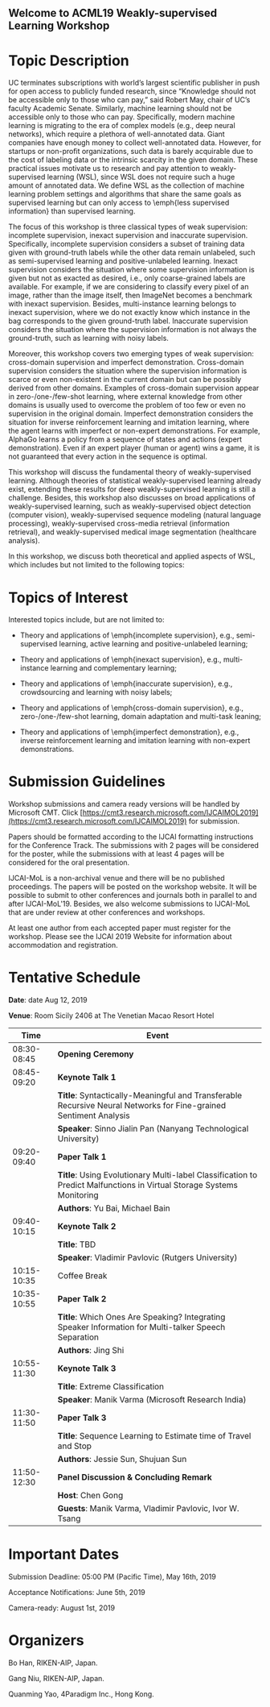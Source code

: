 ## Welcome to ACML19 Weakly-supervised Learning Workshop

# Topic Description

UC terminates subscriptions with world’s largest scientific publisher in push for open access to publicly funded research, since “Knowledge should not be accessible only to those who can pay,” said Robert May, chair of UC’s faculty Academic Senate. Similarly, machine learning should not be accessible only to those who can pay. Specifically, modern machine learning is migrating to the era of complex models (e.g., deep neural networks), which require a plethora of well-annotated data. Giant companies have enough money to collect well-annotated data. However, for startups or non-profit organizations, such data is barely acquirable due to the cost of labeling data or the intrinsic scarcity in the given domain. These practical issues motivate us to research and pay attention to weakly-supervised learning (WSL), since WSL does not require such a huge amount of annotated data. We define WSL as the collection of machine learning problem settings and algorithms that share the same goals as supervised learning but can only access to \emph{less supervised information} than supervised learning.

The focus of this workshop is three classical types of weak supervision: incomplete supervision, inexact supervision and inaccurate supervision. Specifically, incomplete supervision considers a subset of training data given with ground-truth labels while the other data remain unlabeled, such as semi-supervised learning and positive-unlabeled learning. Inexact supervision considers the situation where some supervision information is given but not as exacted as desired, i.e., only coarse-grained labels are available. For example, if we are considering to classify every pixel of an image, rather than the image itself, then ImageNet becomes a benchmark with inexact supervision. Besides, multi-instance learning belongs to inexact supervision, where we do not exactly know which instance in the bag corresponds to the given ground-truth label. Inaccurate supervision considers the situation where the supervision information is not always the ground-truth, such as learning with noisy labels. 

Moreover, this workshop covers two emerging types of weak supervision: cross-domain supervision and imperfect demonstration.
Cross-domain supervision considers the situation where the supervision information is scarce or even non-existent in the current domain but can be possibly derived from other domains. Examples of cross-domain supervision appear in zero-/one-/few-shot learning, where external knowledge from other domains is usually used to overcome the problem of too few or even no supervision in the original domain. Imperfect demonstration considers the situation for inverse reinforcement learning and imitation learning, where the agent learns with imperfect or non-expert demonstrations. For example, AlphaGo learns a policy from a sequence of states and actions (expert demonstration). Even if an expert player (human or agent) wins a game, it is not guaranteed that every action in the sequence is optimal.

This workshop will discuss the fundamental theory of weakly-supervised learning. Although theories of statistical weakly-supervised learning already exist, extending these results for deep weakly-supervised learning is still a challenge. Besides, this workshop also discusses on broad applications of weakly-supervised learning, such as weakly-supervised object detection (computer vision),
weakly-supervised sequence modeling (natural language processing), weakly-supervised cross-media retrieval (information retrieval),
and weakly-supervised medical image segmentation (healthcare analysis).

In this workshop, we discuss both theoretical and applied aspects of WSL, which includes but not limited to the following topics:


# Topics of Interest

Interested topics include, but are not limited to:

- Theory and applications of \emph{incomplete supervision}, e.g., semi-supervised learning, active learning and positive-unlabeled learning;

- Theory and applications of \emph{inexact supervision}, e.g., multi-instance learning and complementary learning;

- Theory and applications of \emph{inaccurate supervision}, e.g., crowdsourcing and learning with noisy labels;

- Theory and applications of \emph{cross-domain supervision}, e.g., zero-/one-/few-shot learning, domain adaptation and multi-task leaning;

- Theory and applications of \emph{imperfect demonstration}, e.g., inverse reinforcement learning and imitation learning with non-expert demonstrations.


# Submission Guidelines

Workshop submissions and camera ready versions will be handled by Microsoft CMT. Click [https://cmt3.research.microsoft.com/IJCAIMOL2019](https://cmt3.research.microsoft.com/IJCAIMOL2019) for submission. 

Papers should be formatted according to the IJCAI formatting instructions for the Conference Track. The submissions with 2 pages will be considered for the poster, while the submissions with at least 4 pages will be considered for the oral presentation. 

IJCAI-MoL is a non-archival venue and there will be no published proceedings. The papers will be posted on the workshop website. It will be possible to submit to other conferences and journals both in parallel to and after IJCAI-MoL'19. Besides, we also welcome submissions to IJCAI-MoL that are under review at other conferences and workshops. 

At least one author from each accepted paper must register for the workshop. Please see the IJCAI 2019 Website for information about accommodation and registration. 


<!-- To be announced
-->

<!--

Workshop submissions and camera ready versions will be handled by Microsoft CMT. Click [https://cmt3.research.microsoft.com/ACMLMoL2018](https://cmt3.research.microsoft.com/ACMLMoL2018) for submission.

Papers should be formatted according to the ACML formatting instructions for the Conference Track. The submissions with 2 pages will be considered for the poster, while submissions with at least 6 pages will be considered for the oral presentation. The selective oral papers will be invited for IEEE TNNLS Special Issue on "Structured Multi-output Learning: Modelling, Algorithm, Theory and Applications" ([https://cis.ieee.org/images/files/Documents/Transactions/TNNLS/TNNLS_SMLMATA-CFP.pdf](https://cis.ieee.org/images/files/Documents/Transactions/TNNLS/TNNLS_SMLMATA-CFP.pdf)).

ACML-MoL is a non-archival venue and there will be no published proceedings. The papers will be posted on the workshop website. It will be possible to submit to other conferences and journals both in parallel to and after ACML-MoL'18. Besides, we also welcome submissions to ACML-MoL that are under review at other conferences and workshops.

At least one author from each accepted paper must register for the workshop. Please see the ACML 2018 Website for information about accommodation and registration.

-->

<!--

# Preliminary list of invited speakers


The MoL workshop will feature on a **half-day** event. We plan to invite **6 to 7 keynote speakers** who are leading experts from both academia and industry. A list of keynote speakers includes:

Prof. **Sinno Jialin Pan**, Nanyang Technological University, Singapore (Confirmed)

Prof. **Manik Varma**, Microsoft Research India, and Adjunct Professor of computer science at the Indian Institute of Technology (IIT) Delhi  (Confirmed)

Prof. **Vladimir Pavlovic**, Rutgers University, USA, and Samsung Electronics, UK (Confirmed)

-->

# Tentative Schedule

**Date**: date Aug 12, 2019

**Venue**: Room Sicily 2406 at The Venetian Macao Resort Hotel

| Time          | Event             |
| ------------- | -------------     |
| 08:30-08:45   | **Opening Ceremony**  |
| 08:45-09:20   | **Keynote Talk 1**  |  
|               | **Title**: Syntactically-Meaningful and Transferable Recursive Neural Networks for Fine-grained Sentiment Analysis        |
|               | **Speaker**: Sinno Jialin Pan (Nanyang Technological University) |
| 09:20-09:40   | **Paper Talk 1**    |
|               | **Title**: Using Evolutionary Multi-label Classification to Predict Malfunctions in Virtual Storage Systems Monitoring        |
|               | **Authors**: Yu Bai, Michael Bain |
| 09:40-10:15   | **Keynote Talk 2**  |  
|               | **Title**:  TBD       |
|               | **Speaker**: Vladimir Pavlovic  (Rutgers University) |
| 10:15-10:35   | Coffee Break      |
| 10:35-10:55   | **Paper Talk 2**    |
|               | **Title**: Which Ones Are Speaking? Integrating Speaker Information for Multi-talker Speech Separation        |
|               | **Authors**: Jing Shi |
| 10:55-11:30   | **Keynote Talk 3**  |  
|               | **Title**: Extreme Classification        |
|               | **Speaker**: Manik Varma  (Microsoft Research India) |
| 11:30-11:50   | **Paper Talk 3**    |
|               | **Title**: Sequence Learning to Estimate time of Travel and Stop        |
|               | **Authors**: Jessie Sun, Shujuan Sun |
| 11:50-12:30   | **Panel Discussion & Concluding Remark**    |
|               | **Host**: Chen Gong        |
|               | **Guests**: Manik Varma, Vladimir Pavlovic, Ivor W. Tsang |


<!--
To be announced
-->

<!--

8:50 - 9:00 Introduction

9:00 - 10:00 Invited Keynote Talk

===10:00-10:30 Morning tea===

10:30 - 10:55 Paper presentation

10:55 - 11:20 Paper presentation

11:20 - 11:35 Paper presentation

===11:35 - 11:50 Panel discussion===

11:50 - 12:05 Paper presentation

12:05 - 12:20 Paper presentation

12:20 - 12:35 Paper presentation

===12:35 - 12:50 Panel discussion===

-->

# Important Dates

Submission Deadline: 05:00 PM (Pacific Time), May 16th, 2019

Acceptance Notifications: June 5th, 2019

Camera-ready: August 1st, 2019


<!--To be announced



Submission: 20 Sep, 2018.

Notification: 01 Oct, 2018.

Workshop: 14 Nov, 2018.

-->

# Organizers

Bo Han, RIKEN-AIP, Japan.

Gang Niu, RIKEN-AIP, Japan.

Quanming Yao, 4Paradigm Inc., Hong Kong.
